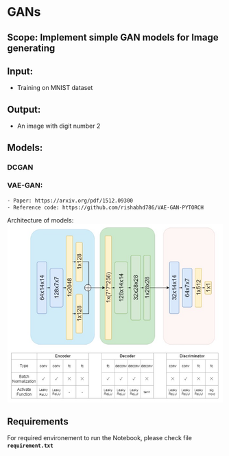 # GANs 

## Scope: Implement simple GAN models for Image generating

## Input: 
- Training on MNIST dataset

## Output:
- An image with digit number 2

## Models:

### DCGAN

### VAE-GAN:
    - Paper: https://arxiv.org/pdf/1512.09300
    - Reference code: https://github.com/rishabhd786/VAE-GAN-PYTORCH

Architecture of models:
![VAE-GAN architecture](img/VAE-GAN_architecture.jpg)

## Requirements 
For required environement to run the Notebook, please check file <code>**requirement.txt**</code>
